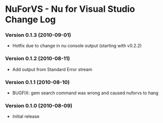 NuForVS - Nu for Visual Studio Change Log
=======

### Version 0.1.3 (2010-09-01)

* Hotfix due to change in nu console output (starting with v0.2.2)

### Version 0.1.2 (2010-08-11)

* Add output from Standard Error stream

### Version 0.1.1 (2010-08-10)

* BUGFIX: gem search command was wrong and caused nuforvs to hang

### Version 0.1.0 (2010-08-09)

* Initial release
